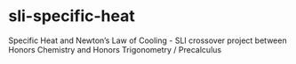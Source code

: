 # sli-specific-heat
Specific Heat and Newton’s Law of Cooling - SLI crossover project between Honors Chemistry and Honors Trigonometry / Precalculus
